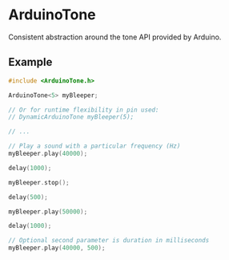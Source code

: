 # ArduinoTone

Consistent abstraction around the tone API provided by Arduino.

## Example

```cpp
#include <ArduinoTone.h>

ArduinoTone<5> myBleeper;

// Or for runtime flexibility in pin used:
// DynamicArduinoTone myBleeper(5);

// ...

// Play a sound with a particular frequency (Hz)
myBleeper.play(40000);

delay(1000);

myBleeper.stop();

delay(500);

myBleeper.play(50000);

delay(1000);

// Optional second parameter is duration in milliseconds
myBleeper.play(40000, 500);
```

